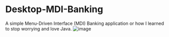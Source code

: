 # Desktop-MDI-Banking
A simple Menu-Driven Interface (MDI) Banking application or how I learned to stop worrying and love Java.
![image](https://user-images.githubusercontent.com/82354360/118643912-5c6f1e00-b807-11eb-87f8-6a76e61f1028.png)
